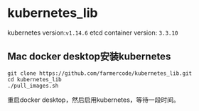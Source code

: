 # kubernetes_lib

kubernetes version:`v1.14.6`
etcd container version: `3.3.10`

## Mac docker desktop安装kubernetes

````
git clone https://github.com/farmercode/kubernetes_lib.git
cd kubernetes_lib
./pull_images.sh
````
重启docker desktop，然后启用kubernetes，等待一段时间。